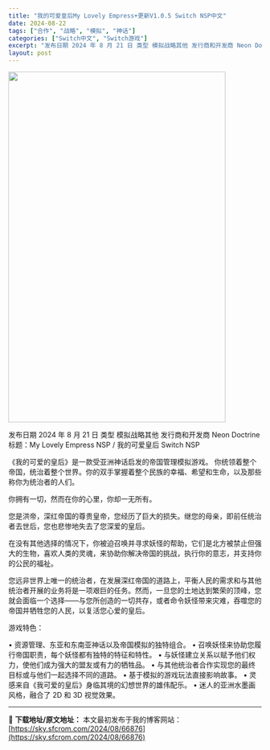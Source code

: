 ```yaml
---
title: "我的可爱皇后My Lovely Empress+更新V1.0.5 Switch NSP中文"
date: 2024-08-22
tags: ["合作", "战略", "模拟", "神话"]
categories: ["Switch中文", "Switch游戏"]
excerpt: "发布日期 2024 年 8 月 21 日 类型 模拟战略其他 发行商和开发商 Neon Doctrine 标题：My Lovely Empress NSP / 我的可爱皇后 Switch NSP 《我的可爱的皇后》是一款受亚洲神话启发的帝国管理模拟游戏。 你统领着整个帝国，统治着整个世界。你的双手掌&hellip;"
layout: post
---
```


<img src="https://sky.sfcrom.com/wp-content/uploads/2024/08/2024082209245443.webp" alt="" width="432" height="698" class="aligncenter size-full wp-image-66877" />

发布日期	2024 年 8 月 21 日
类型	模拟战略其他
发行商和开发商 Neon Doctrine
标题：My Lovely Empress NSP / 我的可爱皇后 Switch NSP

《我的可爱的皇后》是一款受亚洲神话启发的帝国管理模拟游戏。
你统领着整个帝国，统治着整个世界。你的双手掌握着整个民族的幸福、希望和生命，以及那些称你为统治者的人们。

你拥有一切，然而在你的心里，你却一无所有。

您是洪帝，深红帝国的尊贵皇帝，您经历了巨大的损失。继您的母亲，即前任统治者去世后，您也悲惨地失去了您深爱的皇后。

在没有其他选择的情况下，你被迫召唤并寻求妖怪的帮助，它们是北方被禁止但强大的生物，喜欢人类的灵魂，来协助你解决帝国的挑战，执行你的意志，并支持你的公民的福祉。

您远非世界上唯一的统治者，在发展深红帝国的道路上，平衡人民的需求和与其他统治者开展的业务将是一项艰巨的任务。然而，一旦您的土地达到繁荣的顶峰，您就会面临一个选择——与您所创造的一切共存，或者命令妖怪带来灾难，吞噬您的帝国并牺牲您的人民，以复活您心爱的皇后。

游戏特色：

• 资源管理、东亚和东南亚神话以及帝国模拟的独特组合。
• 召唤妖怪来协助您履行帝国职责，每个妖怪都有独特的特征和特性。
• 与妖怪建立关系以赋予他们权力，使他们成为强大的盟友或有力的牺牲品。
• 与其他统治者合作实现您的最终目标或与他们一起选择不同的道路。
• 基于模拟的游戏玩法直接影响故事。
• 灵感来自《我可爱的皇后》身临其境的幻想世界的雄伟配乐。
• 迷人的亚洲水墨画风格，融合了 2D 和 3D 视觉效果。

---
📖 **下载地址/原文地址：** 本文最初发布于我的博客网站：[https://sky.sfcrom.com/2024/08/66876](https://sky.sfcrom.com/2024/08/66876)
